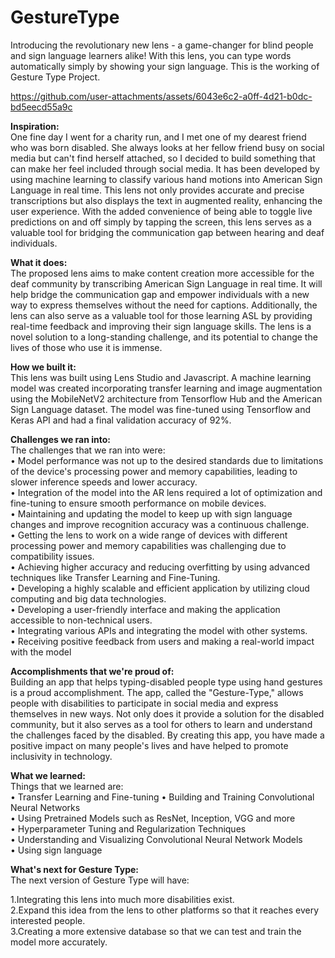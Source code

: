 # GestureType
Introducing the revolutionary new lens - a game-changer for blind people and sign language learners alike! With this lens, you can type words automatically simply by showing your sign language.
This is the working of Gesture Type Project.

https://github.com/user-attachments/assets/6043e6c2-a0ff-4d21-b0dc-bd5eecd55a9c



**Inspiration:**<br />
One fine day I went for a charity run, and I met one of my dearest friend who was born disabled. She always looks at her fellow friend busy on social media but can't find herself attached, so I decided to build something that can make her feel included through social media. It has been developed by using machine learning to classify various hand motions into American Sign Language in real time. This lens not only provides accurate and precise transcriptions but also displays the text in augmented reality, enhancing the user experience. With the added convenience of being able to toggle live predictions on and off simply by tapping the screen, this lens serves as a valuable tool for bridging the communication gap between hearing and deaf individuals.

**What it does:**<br />
The proposed lens aims to make content creation more accessible for the deaf community by transcribing American Sign Language in real time. It will help bridge the communication gap and empower individuals with a new way to express themselves without the need for captions. Additionally, the lens can also serve as a valuable tool for those learning ASL by providing real-time feedback and improving their sign language skills. The lens is a novel solution to a long-standing challenge, and its potential to change the lives of those who use it is immense.

**How we built it:**<br />
This lens was built using Lens Studio and Javascript. A machine learning model was created incorporating transfer learning and image augmentation using the MobileNetV2 architecture from Tensorflow Hub and the American Sign Language dataset. The model was fine-tuned using Tensorflow and Keras API and had a final validation accuracy of 92%.

**Challenges we ran into:**<br />
The challenges that we ran into were:<br /> • Model performance was not up to the desired standards due to limitations of the device's processing power and memory capabilities, leading to slower inference speeds and lower accuracy. <br />• Integration of the model into the AR lens required a lot of optimization and fine-tuning to ensure smooth performance on mobile devices. <br />• Maintaining and updating the model to keep up with sign language changes and improve recognition accuracy was a continuous challenge. <br />• Getting the lens to work on a wide range of devices with different processing power and memory capabilities was challenging due to compatibility issues. <br />• Achieving higher accuracy and reducing overfitting by using advanced techniques like Transfer Learning and Fine-Tuning.<br /> • Developing a highly scalable and efficient application by utilizing cloud computing and big data technologies.<br /> • Developing a user-friendly interface and making the application accessible to non-technical users.<br /> • Integrating various APIs and integrating the model with other systems.<br /> • Receiving positive feedback from users and making a real-world impact with the model

**Accomplishments that we're proud of:** <br />
Building an app that helps typing-disabled people type using hand gestures is a proud accomplishment. The app, called the "Gesture-Type," allows people with disabilities to participate in social media and express themselves in new ways. Not only does it provide a solution for the disabled community, but it also serves as a tool for others to learn and understand the challenges faced by the disabled. By creating this app, you have made a positive impact on many people's lives and have helped to promote inclusivity in technology.

**What we learned:**<br />
Things that we learned are: <br />• Transfer Learning and Fine-tuning • Building and Training Convolutional Neural Networks<br /> • Using Pretrained Models such as ResNet, Inception, VGG and more <br />• Hyperparameter Tuning and Regularization Techniques<br /> • Understanding and Visualizing Convolutional Neural Network Models<br /> • Using sign language

**What's next for Gesture Type:**<br />
The next version of Gesture Type will have:<br />

1.Integrating this lens into much more disabilities exist.<br />
2.Expand this idea from the lens to other platforms so that it reaches every interested people.<br />
3.Creating a more extensive database so that we can test and train the model more accurately.<br />
